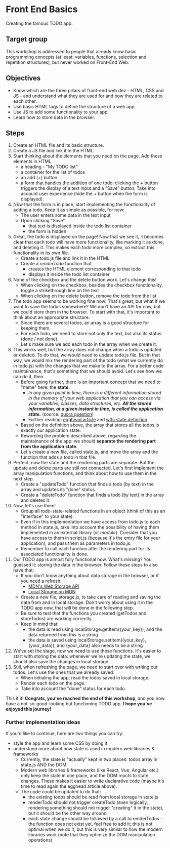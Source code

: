 # Front End Basics
Creating the famous TODO app.

## Target group
This workshop is addressed to people that already know basic programming concepts (at least: variables, functions, selection and repetition structures), but never worked on Front-End Web.


## Objectives

* Know which are the three pillars of front-end web dev - HTML, CSS and JS - and understand what they are used for and how they are related to each other.
* Use basic HTML tags to define the structure of a web app.
* Use JS to add some functionality to your app.
* Learn how to store data in the browser.

## Steps

1. Create an HTML file and its basic structure.
2. Create a JS file and link it in the HTML.
3. Start thinking about the elements that you need on the page. Add these elements in HTML.
   * a heading - "My TODO list"
   * a container for the list of todos
   * an add (+) button
   * a form that handles the addition of one todo: clicking the + button triggers the display of a text input and a "Save" button. Take into account user experience (hide the + button when the form is displayed).
4. Now that the form is in place, start implementing the functionality of adding a todo. Keep it as simple as possible, for now:
   * The user enters some data in the text input
   * Upon clicking "Save"
      * that text is displayed inside the todo list container
      * the form is hidden
5. Great, the todo is displayed on the page! Now that we see it, it becomes clear that each todo will have more functionality, like marking it as done, and deleting it. This makes each todo more complex, so extract this functionality in its own file.
   * Create a todo.js file and link it in the HTML
   * Create a *renderTodo* function that
       * creates the HTML element corresponding to that todo
       * displays it inside the todo list container
6. None of the checkbox and the delete button work. Let's change this!
   * When clicking on the checkbox, besides the checkbox functionality, toggle a strikethrough line on the text
   * When clicking on the delete button, remove the todo from the list
7. The todo app seems to be working fine now! That's great, but what if we want to save the todos somewhere? We don't have an API for now, but we could store them in the browser. To start with that, it's important to think about an appropriate structure.
   * Since there are several todos, an array is a good structure for keeping them.
   * For each todo, we need to store not only the text, but also its status (done / not done).
   * Let's make sure we add each todo in the array when we create it.
8. This works well, but the array does not change when a todo is updated or deleted. To do that, we would need to update todo.js file. But in that way, we would mix the rendering part of the todo (what we currently do in todo.js) with the changes that we make to the array. For a better code maintainance, that's something that we should avoid. Let's see how we can do it, then.
   * Before going further, there is an important concept that we need to "name" here: the **state**. 
      * *In any given point in time, there is a different information stored in the memory of your web application that you can access via your variables, classes, data structures, etc. **All the stored information, at a given instant in time, is called the application state.*** (source: [quora question](https://www.quora.com/Whats-state-in-a-web-application))
      * Further reading: [egghead article](https://egghead.io/articles/what-is-state-why-do-i-need-to-manage-it) and [w3c state definition](https://www.w3.org/2001/tag/doc/state.html#whatisstate)
   * Based on the definition above, the array that stores all the todos is exactly our application state.
   * Rewording the problem described above, regarding the maintainance of the app: we should **separate the rendering part from the application state**.
   * Let's create a new file, called state.js, and move the array and the function that adds a todo in that file.
9. Perfect, now the state and the rendering parts are separate. But the update and delete parts are still not connected. Let's first implement the array manipulation functions, and think about how to use them in the next step.
   * Create a "updateTodo" function that finds a todo (by text) in the array and updates its "done" status.
   * Create a "deleteTodo" function that finds a todo (by text) in the array and deletes it.
0. Now, let's use them!
   * Group all todo-state-related functions in an object (think of this as an "interface" to your state).
   * Even if in this implementation we have access from todo.js to each method in state.js, take into account the possibility of having them implemented in an external library (or *module*). Consider that you have access to them in script.js (because it's the entry file for your application), and pass them as parameters in todo.js.
   * Remember to call each function after the rendering part for its associated functionality is done.
1. Our TODO app is almost fully functional now. What's missing? You guessed it: storing the data in the browser. Follow these steps to also have that:
   * If you don't know anything about data storage in the browser, or if you need a refresh:
      * [MDN's Web Storage API](https://developer.mozilla.org/en-US/docs/Web/API/Web_Storage_API)
      * [Local Storage on MDN](https://developer.mozilla.org/en-US/docs/Web/API/Window/localStorage)
   * Create a new file, storage.js, to take care of reading and saving the data from and in local storage. Don't worry about using it in the TODO app now, that will be done in the following step.
   * Be sure to test that the functions you created (getTodos and storeTodos) are working correctly.
   * Keep in mind that: 
      * the data is read using localStorage.getItem({your_key}), and the data returned from this is a string
      * the data is saved using localStorage.setItem({your_key}, {your_data}), and {your_data} also needs to be a string
2. We've set the stage, now we need to use these functions. It's easier to start with storing the data: whenever we're updating the state, we should also save the changes in local storage.
3. Still, when refreshing the page, we need to start over with writing our todos. Let's use the ones that we already saved.
   * When initialing the app, read the todos saved in local storage.
   * Render each todo on the page.
   * Take into account the "done" status for each todo.

This it it! **Congrats, you've reached the end of this workshop**, and you now have a not-so-good-looking but functioning TODO app. **I hope you've enjoyed this journey!** 

### Further implementation ideas
If you'd like to continue, here are two things you can try:
   * style the app and learn some CSS by doing it
   * understand more about how state is used in modern web libraries & frameworks
      * Currently, the state is "actually" kept in two places: todos array in state.js AND the DOM 
      * Modern web libraries & frameworks (like React, Vue, Angular etc.) only keep the state in one place, and the DOM reacts to state changes. These makes it easier to write declarative code (maybe it's time to read again the egghead article above).
      * The code could be updated to do that:
         * the existing todos should be read from local storage in state.js
         * renderTodo should not trigger createTodo (even logically, rendering something should not trigger "creating" it in the state), but it should be the other way around
         * each state change should be followed by a call to renderTodos - the function does not exist yet, feel free to add it; this is not optimal when we do it, but this is very similar to how the modern libraries work (note that they optimize the DOM manipulation operations)
